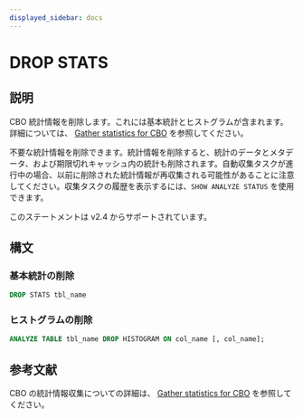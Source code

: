 ```yaml
---
displayed_sidebar: docs
---
```


# DROP STATS

## 説明

CBO 統計情報を削除します。これには基本統計とヒストグラムが含まれます。詳細については、 [Gather statistics for CBO](../../../using_starrocks/Cost_based_optimizer.md#basic-statistics) を参照してください。

不要な統計情報を削除できます。統計情報を削除すると、統計のデータとメタデータ、および期限切れキャッシュ内の統計も削除されます。自動収集タスクが進行中の場合、以前に削除された統計情報が再収集される可能性があることに注意してください。収集タスクの履歴を表示するには、`SHOW ANALYZE STATUS` を使用できます。

このステートメントは v2.4 からサポートされています。

## 構文

### 基本統計の削除

```SQL
DROP STATS tbl_name
```

### ヒストグラムの削除

```SQL
ANALYZE TABLE tbl_name DROP HISTOGRAM ON col_name [, col_name];
```

## 参考文献

CBO の統計情報収集についての詳細は、 [Gather statistics for CBO](../../../using_starrocks/Cost_based_optimizer.md) を参照してください。
